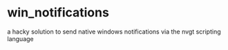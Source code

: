 # win_notifications
a hacky solution to send native windows notifications via the nvgt scripting language
